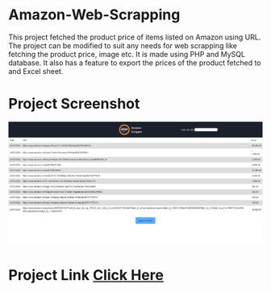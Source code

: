 # Amazon-Web-Scrapping
This project fetched the product price of items listed on Amazon using URL.
The project can be modified to suit any needs for web scrapping like fetching the product price, image etc.
It is made using PHP and MySQL database. 
It also has a feature to export the prices of the product fetched to and Excel sheet.

# Project Screenshot
<img src="amazonProject.png">

# Project Link <a href="abhishekkumar.infinityfreeapp.com">Click Here</a>
